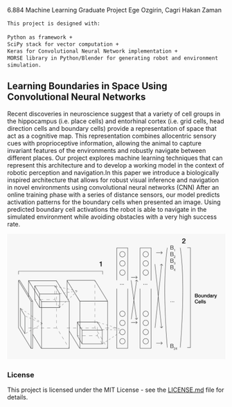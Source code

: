 6.884 Machine Learning Graduate Project
Ege Ozgirin,
Cagri Hakan Zaman

	This project is designed with:
	
	Python as framework + 
	SciPy stack for vector computation + 
	Keras for Convolutional Neural Network implementation + 
	MORSE library in Python/Blender for generating robot and environment simulation.

## Learning Boundaries in Space Using Convolutional Neural Networks

Recent discoveries in neuroscience suggest that a variety of cell groups in the hippocampus (i.e. place cells) and entorhinal cortex (i.e. grid cells, head direction cells and boundary cells) provide a representation of space that act as a cognitive map. This representation combines allocentric sensory cues with proprioceptive information, allowing the animal to capture invariant features of the environments and robustly navigate between different places. Our project explores machine learning techniques that can represent this architecture and to develop a working model in the context of robotic perception and navigation.In this paper we introduce a biologically inspired architecture that allows for robust visual inference and navigation in novel environments using convolutional neural networks (CNN) After an online training phase with a series of distance sensors, our model predicts activation patterns for the boundary cells when presented an image. Using predicted boundary cell activations the robot is able to navigate in the simulated environment while avoiding obstacles with a very high success rate.


<p align="center"><img src="https://github.com/egeozin/Learning-Boundaries-in-Space/blob/master/final_CNN.jpg" width="600"></p>


### License 

This project is licensed under the MIT License - see the [LICENSE.md](LICENSE.md) file for details.
